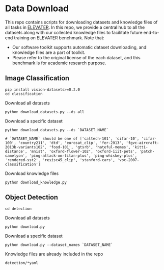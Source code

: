 # Data Download
This repo contains scripts for downloading datasets and knowledge files of all tasks in [ELEVATER](https://computer-vision-in-the-wild.github.io/ELEVATER/). In this repo, we provide a central hub to all the datasets along with our collected knowledge files to facilitate future end-to-end training on ELEVATER benchmark. Note that:

- Our software toolkit supports automatic dataset downloading, and knowledge files are a part of toolkit.
- Please refer to the original license of the each dataset, and this benchmark is for academic research purpose.


## Image Classification

```Shell
pip install vision-datasets>=0.2.0
cd classification
```

Download all datasets

```Shell
python download_datasets.py --ds all
```

Download a specific dataset

```Shell
python download_datasets.py --ds `DATASET_NAME`

# `DATASET_NAME` should be one of ['caltech-101', 'cifar-10', 'cifar-100', 'country211', 'dtd', 'eurosat_clip', 'fer-2013', 'fgvc-aircraft-2013b-variants102', 'food-101', 'gtsrb', 'hateful-memes', 'kitti-distance', 'mnist', 'oxford-flower-102', 'oxford-iiit-pets', 'patch-camelyon', 'ping-attack-on-titan-plus', 'ping-whiskey-plus', 'rendered-sst2', 'resisc45_clip', 'stanford-cars', 'voc-2007-classification']
```

Download knowledge files

```Shell
python download_knowledge.py
```

## Object Detection
```Shell
cd detection
```

Download all datasets
```
python download.py
```

Download a specific dataset
```
python download.py --dataset_names `DATASET_NAME`
```

Knowledge files are already included in the repo
```
detection/*yaml
```
